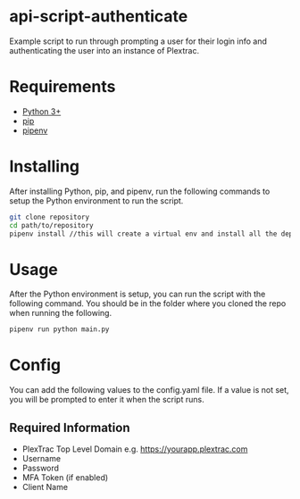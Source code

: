 # api-script-authenticate
Example script to run through prompting a user for their login info and authenticating the user into an instance of Plextrac.

# Requirements
- [Python 3+](https://www.python.org/downloads/)
- [pip](https://pip.pypa.io/en/stable/installation/)
- [pipenv](https://pipenv.pypa.io/en/latest/install/)

# Installing
After installing Python, pip, and pipenv, run the following commands to setup the Python environment to run the script.
```bash
git clone repository
cd path/to/repository
pipenv install //this will create a virtual env and install all the dependancies from the Pipfile which are needed for the script
```

# Usage
After the Python environment is setup, you can run the script with the following command. You should be in the folder where you cloned the repo when running the following.
```bash
pipenv run python main.py
```

# Config
You can add the following values to the config.yaml file. If a value is not set, you will be prompted to enter it when the script runs.

## Required Information
- PlexTrac Top Level Domain e.g. https://yourapp.plextrac.com
- Username
- Password
- MFA Token (if enabled)
- Client Name
